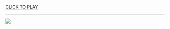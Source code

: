 
<a href="https://premium76.site?title=unblocked_shooting_games&ref=13M">CLICK TO PLAY</a></h3>
<hr>

<a href="https://premium76.site?title=unblocked_shooting_games&ref=13M"><img src="https://clearcache.store/games.png"></a>


